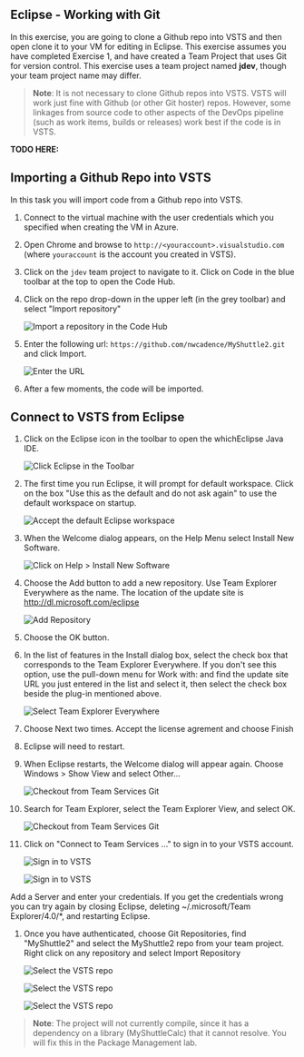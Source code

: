## Eclipse - Working with Git

In this exercise, you are going to clone a Github repo into VSTS and then open clone it to your VM for editing in Eclipse.
This exercise assumes you have completed Exercise 1, and have created a Team Project that uses Git for version control. This exercise uses a team project named **jdev**, though your team project name may differ.

> **Note**: It is not necessary to clone Github repos into VSTS. VSTS will work just fine with Github (or other Git hoster) repos. However, some linkages from source code to other aspects of the DevOps pipeline (such as work items, builds or releases) work best if the code is in VSTS.

**TODO HERE:**

Importing a Github Repo into VSTS
---------------------------------

In this task you will import code from a Github repo into VSTS.

1. Connect to the virtual machine with the user credentials which you specified when creating the VM in Azure.
1. Open Chrome and browse to `http://<youraccount>.visualstudio.com` (where `youraccount` is the account you created in VSTS).
1. Click on the `jdev` team project to navigate to it. Click on Code in the blue toolbar at the top to open the Code Hub.
1. Click on the repo drop-down in the upper left (in the grey toolbar) and select "Import repository"

    ![Import a repository in the Code Hub](images/eclipse-git/import-repo.png "Import a repository in the Code Hub")

1. Enter the following url: `https://github.com/nwcadence/MyShuttle2.git` and click Import.

    ![Enter the URL](images/eclipse-git/import-repo-url.png "Enter the URL")

1. After a few moments, the code will be imported.

Connect to VSTS from Eclipse
-----------------------------

1. Click on the Eclipse icon in the toolbar to open the whichEclipse Java IDE.

    ![Click Eclipse in the Toolbar](images/eclipse-git/click-eclipse.png "Click Eclipse in the Toolbar")

1. The first time you run Eclipse, it will prompt for default workspace. Click on the box "Use this as the default and do not ask again" to use the default workspace on startup.

    ![Accept the default Eclipse workspace](images/eclipse-git/eclipse-defaults.png "Accept the default Eclipse workspace")

1. When the Welcome dialog appears, on the Help Menu select Install New Software.

    ![Click on Help > Install New Software](images/eclipse-git/eclipse-install-new-software.png "Click on Help > Install New Software")

1. Choose the Add button to add a new repository.  Use Team Explorer Everywhere as the name. The location of the update site is http://dl.microsoft.com/eclipse

    ![Add Repository](images/eclipse-git/AddRepository.cropped.png "Add Repository")

1. Choose the OK button.


1. In the list of features in the Install dialog box, select the check box that corresponds to the Team Explorer Everywhere. If you don't see this option, use the pull-down menu for Work with: and find the update site URL you just entered in the list and select it, then select the check box beside the plug-in mentioned above.

    ![Select Team Explorer Everywhere](images/eclipse-git/SelectTee.cropped.png "Select Team Explorer Everywhere")

1.  Choose Next two times. Accept the license agrement and choose Finish

1.  Eclipse will need to restart.

1. When Eclipse restarts, the Welcome dialog will appear again. Choose Windows > Show View and select Other...

    ![Checkout from Team Services Git](images/eclipse-git/showtee.png "Checkout from Team Services Git")

1. Search for Team Explorer, select the Team Explorer View, and select OK.

    ![Checkout from Team Services Git](images/eclipse-git/showtee2.png "Checkout from Team Services Git")

1. Click on "Connect to Team Services ..." to sign in to your VSTS account.

    ![Sign in to VSTS](images/eclipse-git/eclipse-vsts-signin.png "Sign in to VSTS")

    ![Sign in to VSTS](images/eclipse-git/browsevsts.png "Sign in to VSTS")

Add a Server and enter your credentials.  If you get the credentials wrong you can try again by closing Eclipse, deleting ~/.microsoft/Team Explorer/4.0/*, and restarting Eclipse.

1. Once you have authenticated, choose Git Repositories, find "MyShuttle2" and select the MyShuttle2 repo from your team project. Right click on any repository and select Import Repository

    ![Select the VSTS repo](images/eclipse-git/eclipse-select-repo.png "Select the VSTS repo")

    ![Select the VSTS repo](images/eclipse-git/eclipse-select-repo2.png "Select the VSTS repo")

    ![Select the VSTS repo](images/eclipse-git/eclipse-select-repo3.png "Select the VSTS repo")

> **Note**: The project will not currently compile, since it has a dependency on a library (MyShuttleCalc) that it cannot resolve. You will fix this in the Package Management lab.